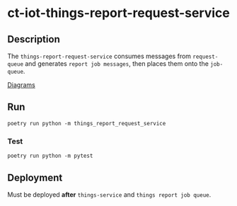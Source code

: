 # ct-iot-things-report-request-service

## Description
The `things-report-request-service` consumes messages from `request-queue` and generates `report job messages`, then places them onto the `job-queue`.

[Diagrams](./docs/DIAGRAMS.md)

## Run
```
poetry run python -m things_report_request_service
```

### Test
```
poetry run python -m pytest
```

## Deployment
Must be deployed **after** `things-service` and `things report job queue`.
